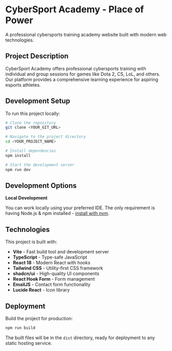 # CyberSport Academy - Place of Power

A professional cybersports training academy website built with modern web technologies.

## Project Description

CyberSport Academy offers professional cybersports training with individual and group sessions for games like Dota 2, CS, LoL, and others. Our platform provides a comprehensive learning experience for aspiring esports athletes.

## Development Setup

To run this project locally:

```sh
# Clone the repository
git clone <YOUR_GIT_URL>

# Navigate to the project directory
cd <YOUR_PROJECT_NAME>

# Install dependencies
npm install

# Start the development server
npm run dev
```

## Development Options

**Local Development**

You can work locally using your preferred IDE. The only requirement is having Node.js & npm installed - [install with nvm](https://github.com/nvm-sh/nvm#installing-and-updating).

## Technologies

This project is built with:

- **Vite** - Fast build tool and development server
- **TypeScript** - Type-safe JavaScript
- **React 18** - Modern React with hooks
- **Tailwind CSS** - Utility-first CSS framework
- **shadcn/ui** - High-quality UI components
- **React Hook Form** - Form management
- **EmailJS** - Contact form functionality
- **Lucide React** - Icon library

## Deployment

Build the project for production:

```sh
npm run build
```

The built files will be in the `dist` directory, ready for deployment to any static hosting service.
